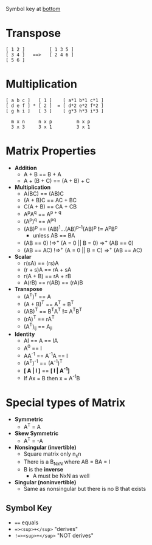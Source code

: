 Symbol key at [bottom](#symbol-key)
# Transpose
 ```
 [ 1 2 ]         [ 1 3 5 ]
 [ 3 4 ]   ==>   [ 2 4 6 ]
 [ 5 6 ]
 ```
 
# Multiplication
 ```
 [ a b c ]   [ 1 ]    [ a*1 b*1 c*1 ]
 [ d e f ] * [ 2 ]  = [ d*2 e*2 f*2 ]
 [ g h i ]   [ 3 ]    [ g*3 h*3 i*3 ]

   m x n     n x p         m x p
   3 x 3     3 x 1         3 x 1
 ```
 
# Matrix Properties
* **Addition**
  * A + B == B + A
  * A + (B + C) == (A + B) + C
* **Multiplication**
  * A(BC) == (AB)C
  * (A + B)C == AC + BC
  * C(A + B) == CA + CB
  * A<sup>p</sup>A<sup>q</sup> == A<sup>p + q</sup>
  * (A<sup>p</sup>)<sup>q</sup> == A<sup>pq</sup>
  * (AB)<sup>p</sup> == (AB)<sup>1</sup>...(AB)<sup>p-1</sup>(AB)<sup>p</sup> **!=** A<sup>p</sup>B<sup>p</sup>
    * unless AB == BA
  * (AB == 0) !=><sup>+</sup> (A = 0 || B = 0) =><sup>+</sup> (AB == 0)
  * (AB == AC) !=><sup>+</sup> (A = 0 || B = C) =><sup>+</sup> (AB == AC)
* **Scalar**
  * r(sA) == (rs)A
  * (r + s)A == rA + sA
  * r(A + B) == rA + rB
  * A(rB) == r(AB) == (rA)B
* **Transpose**
  * (A<sup>T</sup>)<sup>T</sup> == A
  * (A + B)<sup>T</sup> == A<sup>T</sup> + B<sup>T</sup>
  * (AB)<sup>T</sup> == B<sup>T</sup>A<sup>T</sup> **!=** A<sup>T</sup>B<sup>T</sup>
  * (rA)<sup>T</sup> == rA<sup>T</sup>
  * (A<sup>T</sup>)<sub>ij</sub> == A<sub>ji</sub>
* **Identity**
  * AI == A == IA
  * A<sup>0</sup> == I
  * AA<sup>-1</sup> == A<sup>-1</sup>A == I
  * (A<sup>T</sup>)<sup>-1</sup> == (A<sup>-1</sup>)<sup>T</sup>
  * **[ A | I ]**  ==  **[ I | A<sup>-1</sup>]** 
  * If Ax = B then x = A<sup>-1</sup>B 
  
# Special types of Matrix
* **Symmetric**
  * A<sup>T</sup> = A   
* **Skew Symmetric**  
  * A<sup>T</sup> = -A
* **Nonsingular (invertible)**
  * Square matrix only n<sub>x</sub>n
  * There is a B<sub>NxN</sub> where AB = BA = I
  * B is the **inverse**
    * A must be NxN as well
* **Singular (noninvertible)**
  * Same as nonsingular but there is no B that exists 

## Symbol Key
* `==` equals
* `=><sup>+</sup>` "derives"
* `!=><sup>+</sup>` "NOT derives"
